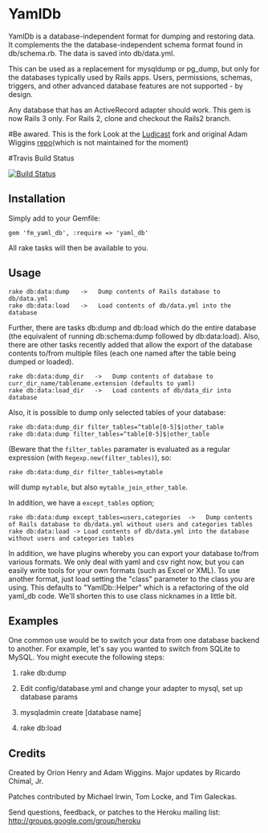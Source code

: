 # YamlDb

YamlDb is a database-independent format for dumping and restoring data.  It complements the the database-independent schema format found in db/schema.rb.  The data is saved into db/data.yml.

This can be used as a replacement for mysqldump or pg_dump, but only for the databases typically used by Rails apps.  Users, permissions, schemas, triggers, and other advanced database features are not supported - by design.

Any database that has an ActiveRecord adapter should work.  This gem is now Rails 3 only.  For Rails 2, clone and checkout the Rails2 branch.

#Be awared. This is the fork
Look at the  [Ludicast](https://github.com/ludicast/yaml_db/) fork and original Adam Wiggins [repo](https://github.com/adamwiggins/yaml_db)(which is not maintained for the moment)

#Travis Build Status

[![Build Status](https://secure.travis-ci.org/kalabiyau/yaml_db.png)](http://travis-ci.org/kalabiyau/yaml_db)

## Installation

Simply add to your Gemfile:

    gem 'fm_yaml_db', :require => 'yaml_db'

All rake tasks will then be available to you.

## Usage

    rake db:data:dump   ->   Dump contents of Rails database to db/data.yml
    rake db:data:load   ->   Load contents of db/data.yml into the database

Further, there are tasks db:dump and db:load which do the entire database (the equivalent of running db:schema:dump followed by db:data:load).  Also, there are other tasks recently added that allow the export of the database contents to/from multiple files (each one named after the table being dumped or loaded).

    rake db:data:dump_dir   ->   Dump contents of database to curr_dir_name/tablename.extension (defaults to yaml)
    rake db:data:load_dir   ->   Load contents of db/data_dir into database

Also, it is possible to dump only selected tables of your database:

    rake db:data:dump_dir filter_tables=^table[0-5]$|other_table
    rake db:data:dump filter_tables=^table[0-5]$|other_table

(Beware that the `filter_tables` paramater is evaluated as a regular expression
(with `Regexp.new(filter_tables)`), so:

    rake db:data:dump_dir filter_tables=mytable

will dump `mytable`, but also `mytable_join_other_table`.

In addition, we have a <code>except_tables</code> option;

    rake db:data:dump except_tables=users,categories  ->   Dump contents of Rails database to db/data.yml without users and categories tables
    rake db:data:load -> Load contents of db/data.yml into the database without users and categories tables

In addition, we have plugins whereby you can export your database to/from various formats.  We only deal with yaml and csv right now, but you can easily write tools for your own formats (such as Excel or XML).  To use another format, just load setting the "class"  parameter to the class you are using.  This defaults to "YamlDb::Helper" which is a refactoring of the old yaml_db code.  We'll shorten this to use class nicknames in a little bit.

## Examples

One common use would be to switch your data from one database backend to another.  For example, let's say you wanted to switch from SQLite to MySQL.  You might execute the following steps:

1. rake db:dump

2. Edit config/database.yml and change your adapter to mysql, set up database params

3. mysqladmin create [database name]

4. rake db:load

## Credits

Created by Orion Henry and Adam Wiggins.  Major updates by Ricardo Chimal, Jr.

Patches contributed by Michael Irwin, Tom Locke, and Tim Galeckas.

Send questions, feedback, or patches to the Heroku mailing list: http://groups.google.com/group/heroku

